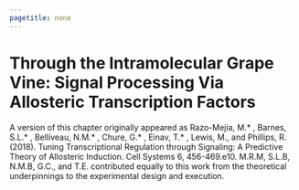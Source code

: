 ```yaml
---
pagetitle: none
---
```

# Through the Intramolecular Grape Vine: Signal Processing Via Allosteric Transcription Factors

A version of this chapter originally appeared as Razo-Mejia, M.* , Barnes,
S.L.* , Belliveau, N.M.* , Chure, G.* , Einav, T.* , Lewis, M., and Phillips,
R. (2018). Tuning Transcriptional Regulation through Signaling: A Predictive
Theory of Allosteric Induction. Cell Systems 6, 456-469.e10. M.R.M, S.L.B,
N.M.B, G.C., and T.E. contributed equally to this work from the theoretical
underpinnings to the experimental design and execution.


